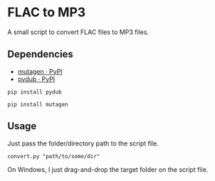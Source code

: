 # FLAC to MP3

A small script to convert FLAC files to MP3 files.

## Dependencies

- [mutagen · PyPI](https://pypi.org/project/mutagen/)
- [pydub · PyPI](https://pypi.org/project/pydub/)

```
pip install pydub
```
```
pip install mutagen
```

## Usage

Just pass the folder/directory path to the script file.

```
convert.py "path/to/some/dir"
```

On Windows, I just drag-and-drop the target folder on the script file.

